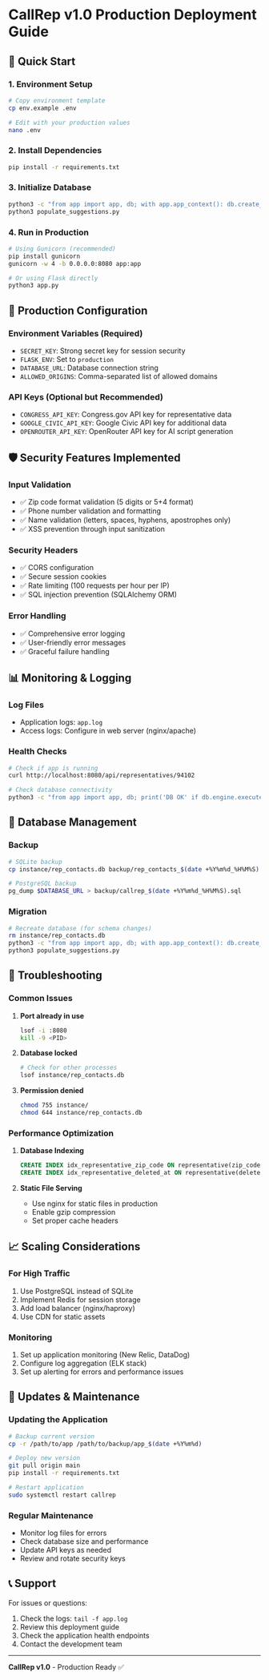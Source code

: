 # CallRep v1.0 Production Deployment Guide

## 🚀 Quick Start

### 1. Environment Setup
```bash
# Copy environment template
cp env.example .env

# Edit with your production values
nano .env
```

### 2. Install Dependencies
```bash
pip install -r requirements.txt
```

### 3. Initialize Database
```bash
python3 -c "from app import app, db; with app.app_context(): db.create_all()"
python3 populate_suggestions.py
```

### 4. Run in Production
```bash
# Using Gunicorn (recommended)
pip install gunicorn
gunicorn -w 4 -b 0.0.0.0:8080 app:app

# Or using Flask directly
python3 app.py
```

## 🔧 Production Configuration

### Environment Variables (Required)
- `SECRET_KEY`: Strong secret key for session security
- `FLASK_ENV`: Set to `production`
- `DATABASE_URL`: Database connection string
- `ALLOWED_ORIGINS`: Comma-separated list of allowed domains

### API Keys (Optional but Recommended)
- `CONGRESS_API_KEY`: Congress.gov API key for representative data
- `GOOGLE_CIVIC_API_KEY`: Google Civic API key for additional data
- `OPENROUTER_API_KEY`: OpenRouter API key for AI script generation

## 🛡️ Security Features Implemented

### Input Validation
- ✅ Zip code format validation (5 digits or 5+4 format)
- ✅ Phone number validation and formatting
- ✅ Name validation (letters, spaces, hyphens, apostrophes only)
- ✅ XSS prevention through input sanitization

### Security Headers
- ✅ CORS configuration
- ✅ Secure session cookies
- ✅ Rate limiting (100 requests per hour per IP)
- ✅ SQL injection prevention (SQLAlchemy ORM)

### Error Handling
- ✅ Comprehensive error logging
- ✅ User-friendly error messages
- ✅ Graceful failure handling

## 📊 Monitoring & Logging

### Log Files
- Application logs: `app.log`
- Access logs: Configure in web server (nginx/apache)

### Health Checks
```bash
# Check if app is running
curl http://localhost:8080/api/representatives/94102

# Check database connectivity
python3 -c "from app import app, db; print('DB OK' if db.engine.execute('SELECT 1') else 'DB Error')"
```

## 🔄 Database Management

### Backup
```bash
# SQLite backup
cp instance/rep_contacts.db backup/rep_contacts_$(date +%Y%m%d_%H%M%S).db

# PostgreSQL backup
pg_dump $DATABASE_URL > backup/callrep_$(date +%Y%m%d_%H%M%S).sql
```

### Migration
```bash
# Recreate database (for schema changes)
rm instance/rep_contacts.db
python3 -c "from app import app, db; with app.app_context(): db.create_all()"
python3 populate_suggestions.py
```

## 🚨 Troubleshooting

### Common Issues

1. **Port already in use**
   ```bash
   lsof -i :8080
   kill -9 <PID>
   ```

2. **Database locked**
   ```bash
   # Check for other processes
   lsof instance/rep_contacts.db
   ```

3. **Permission denied**
   ```bash
   chmod 755 instance/
   chmod 644 instance/rep_contacts.db
   ```

### Performance Optimization

1. **Database Indexing**
   ```sql
   CREATE INDEX idx_representative_zip_code ON representative(zip_code);
   CREATE INDEX idx_representative_deleted_at ON representative(deleted_at);
   ```

2. **Static File Serving**
   - Use nginx for static files in production
   - Enable gzip compression
   - Set proper cache headers

## 📈 Scaling Considerations

### For High Traffic
1. Use PostgreSQL instead of SQLite
2. Implement Redis for session storage
3. Add load balancer (nginx/haproxy)
4. Use CDN for static assets

### Monitoring
1. Set up application monitoring (New Relic, DataDog)
2. Configure log aggregation (ELK stack)
3. Set up alerting for errors and performance issues

## 🔄 Updates & Maintenance

### Updating the Application
```bash
# Backup current version
cp -r /path/to/app /path/to/backup/app_$(date +%Y%m%d)

# Deploy new version
git pull origin main
pip install -r requirements.txt

# Restart application
sudo systemctl restart callrep
```

### Regular Maintenance
- Monitor log files for errors
- Check database size and performance
- Update API keys as needed
- Review and rotate security keys

## 📞 Support

For issues or questions:
1. Check the logs: `tail -f app.log`
2. Review this deployment guide
3. Check the application health endpoints
4. Contact the development team

---

**CallRep v1.0** - Production Ready ✅ 